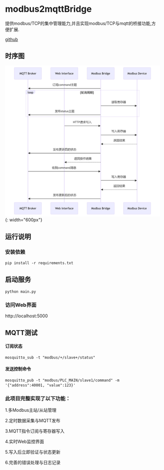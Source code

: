 
# modbus2mqttBridge
提供modbus/TCP的集中管理能力,并且实现modbus/TCP与mqtt的桥接功能,方便扩展.


[github](https://github.com/liuqwert/modbus2mqttBridge.git "github")


## 时序图
![时序图](diagram.png) {: width="600px"}

## 运行说明

### 安装依赖

```
pip install -r requirements.txt
```

## 启动服务


```
python main.py
```
### 访问Web界面

http://localhost:5000



## MQTT测试

#### 订阅状态
```
mosquitto_sub -t "modbus/+/slave+/status"
```

#### 发送控制命令
```
mosquitto_pub -t "modbus/PLC_MAIN/slave1/command" -m '{"address":40001, "value":123}'
```

### 此项目完整实现了以下功能：

1.多Modbus主站/从站管理

2.定时数据采集与MQTT发布

3.MQTT指令订阅与寄存器写入

4.实时Web监控界面

5.写入后立即验证与状态更新

6.完善的错误处理与日志记录